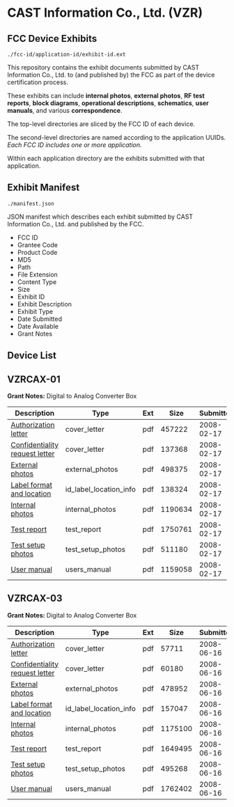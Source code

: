 # CAST Information Co., Ltd. (VZR)
## FCC Device Exhibits

```
./fcc-id/application-id/exhibit-id.ext
```

This repository contains the exhibit documents submitted by CAST Information Co., Ltd. to (and published by) the FCC as part of the device certification process.

These exhibits can include **internal photos**, **external photos**, **RF test reports**, **block diagrams**, **operational descriptions**, **schematics**, **user manuals**, and various **correspondence**.

The top-level directories are sliced by the FCC ID of each device.

The second-level directories are named according to the application UUIDs. *Each FCC ID includes one or more application.*

Within each application directory are the exhibits submitted with that application. 

## Exhibit Manifest

```
./manifest.json
```

JSON manifest which describes each exhibit submitted by CAST Information Co., Ltd. and published by the FCC.

- FCC ID
- Grantee Code
- Product Code
- MD5
- Path
- File Extension
- Content Type
- Size
- Exhibit ID
- Exhibit Description
- Exhibit Type
- Date Submitted
- Date Available
- Grant Notes

## Device List
## VZRCAX-01
**Grant Notes:** Digital to Analog Converter Box

| Description | Type | Ext | Size | Submitted | Available |
| ----------- | ---- | --- | ---- | --------- | --------- |
| [Authorization letter](VZRCAX-01/3ba4b1b87b74c3be100a017386b3b665/902968.pdf) | cover_letter | pdf | 457222 | 2008-02-17 | 2008-02-17 |
| [Confidentiality request letter](VZRCAX-01/3ba4b1b87b74c3be100a017386b3b665/902970.pdf) | cover_letter | pdf | 137368 | 2008-02-17 | 2008-02-17 |
| [External photos](VZRCAX-01/3ba4b1b87b74c3be100a017386b3b665/902971.pdf) | external_photos | pdf | 498375 | 2008-02-17 | 2008-02-17 |
| [Label format and location](VZRCAX-01/3ba4b1b87b74c3be100a017386b3b665/902972.pdf) | id_label_location_info | pdf | 138324 | 2008-02-17 | 2008-02-17 |
| [Internal photos](VZRCAX-01/3ba4b1b87b74c3be100a017386b3b665/902973.pdf) | internal_photos | pdf | 1190634 | 2008-02-17 | 2008-02-17 |
| [Test report](VZRCAX-01/3ba4b1b87b74c3be100a017386b3b665/902978.pdf) | test_report | pdf | 1750761 | 2008-02-17 | 2008-02-17 |
| [Test setup photos](VZRCAX-01/3ba4b1b87b74c3be100a017386b3b665/902977.pdf) | test_setup_photos | pdf | 511180 | 2008-02-17 | 2008-02-17 |
| [User manual](VZRCAX-01/3ba4b1b87b74c3be100a017386b3b665/902979.pdf) | users_manual | pdf | 1159058 | 2008-02-17 | 2008-02-17 |
## VZRCAX-03
**Grant Notes:** Digital to Analog Converter Box

| Description | Type | Ext | Size | Submitted | Available |
| ----------- | ---- | --- | ---- | --------- | --------- |
| [Authorization letter](VZRCAX-03/3e21334c68b4f8e0357ff29387bf18ff/956199.pdf) | cover_letter | pdf | 57711 | 2008-06-16 | 2008-06-16 |
| [Confidentiality request letter](VZRCAX-03/3e21334c68b4f8e0357ff29387bf18ff/956201.pdf) | cover_letter | pdf | 60180 | 2008-06-16 | 2008-06-16 |
| [External photos](VZRCAX-03/3e21334c68b4f8e0357ff29387bf18ff/956202.pdf) | external_photos | pdf | 478952 | 2008-06-16 | 2008-06-16 |
| [Label format and location](VZRCAX-03/3e21334c68b4f8e0357ff29387bf18ff/956203.pdf) | id_label_location_info | pdf | 157047 | 2008-06-16 | 2008-06-16 |
| [Internal photos](VZRCAX-03/3e21334c68b4f8e0357ff29387bf18ff/956204.pdf) | internal_photos | pdf | 1175100 | 2008-06-16 | 2008-06-16 |
| [Test report](VZRCAX-03/3e21334c68b4f8e0357ff29387bf18ff/956209.pdf) | test_report | pdf | 1649495 | 2008-06-16 | 2008-06-16 |
| [Test setup photos](VZRCAX-03/3e21334c68b4f8e0357ff29387bf18ff/956208.pdf) | test_setup_photos | pdf | 495268 | 2008-06-16 | 2008-06-16 |
| [User manual](VZRCAX-03/3e21334c68b4f8e0357ff29387bf18ff/956210.pdf) | users_manual | pdf | 1762402 | 2008-06-16 | 2008-06-16 |
